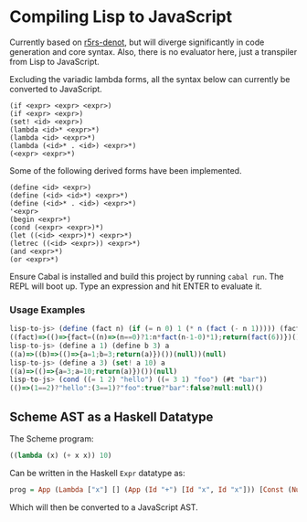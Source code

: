 # Compiling Lisp to JavaScript
Currently based on [r5rs-denot](github.com/siraben/r5rs-denot), but
will diverge significantly in code generation and core syntax.  Also,
there is no evaluator here, just a transpiler from Lisp to JavaScript. 

Excluding the variadic lambda forms, all the syntax below can
currently be converted to JavaScript.

```text
(if <expr> <expr> <expr>)
(if <expr> <expr>)
(set! <id> <expr>)
(lambda <id>* <expr>*)
(lambda <id> <expr>*)
(lambda (<id>* . <id>) <expr>*)
(<expr> <expr>*)
```

Some of the following derived forms have been implemented.

```text
(define <id> <expr>)
(define (<id> <id>*) <expr>*)
(define (<id>* . <id>) <expr>*)
'<expr>
(begin <expr>*)
(cond (<expr> <expr>)*)
(let ((<id> <expr>)*) <expr>*)
(letrec ((<id> <expr>)) <expr>*)
(and <expr>*)
(or <expr>*)
```

Ensure Cabal is installed and build this project by running `cabal
run`.  The REPL will boot up.  Type an expression and hit ENTER to
evaluate it.

### Usage Examples
```js
lisp-to-js> (define (fact n) (if (= n 0) 1 (* n (fact (- n 1))))) (fact 6)
((fact)=>(()=>{fact=((n)=>(n==0)?1:n*fact(n-1-0)*1);return(fact(6))})())(null)
lisp-to-js> (define a 1) (define b 3) a
((a)=>((b)=>(()=>{a=1;b=3;return(a)})())(null))(null)
lisp-to-js> (define a 3) (set! a 10) a
((a)=>(()=>{a=3;a=10;return(a)})())(null)
lisp-to-js> (cond ((= 1 2) "hello") ((= 3 1) "foo") (#t "bar"))
(()=>(1==2)?"hello":(3==1)?"foo":true?"bar":false?null:null)()
```
## Scheme AST as a Haskell Datatype
The Scheme program:
```scheme
((lambda (x) (+ x x)) 10)
```
Can be written in the Haskell `Expr` datatype as:
```haskell
prog = App (Lambda ["x"] [] (App (Id "+") [Id "x", Id "x"])) [Const (Number 10)]
```

Which will then be converted to a JavaScript AST.
